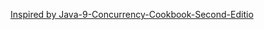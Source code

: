 [Inspired by Java-9-Concurrency-Cookbook-Second-Editio](https://github.com/PacktPublishing/Java-9-Concurrency-Cookbook-Second-Edition)
